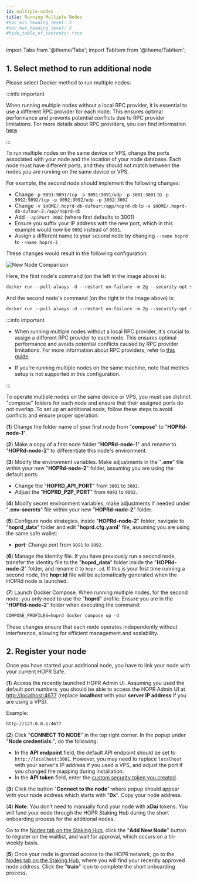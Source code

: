 ```yaml
---
id: multiple-nodes
title: Running Multiple Nodes
#toc_min_heading_level: 3
#toc_max_heading_level: 5
#hide_table_of_contents: true
---
```


import Tabs from '@theme/Tabs';
import TabItem from '@theme/TabItem';

## 1. Select method to run additional node

Please select Docker method to run multiple nodes:

<Tabs>
<TabItem value="docker_multiple_nodes" label="Docker">

:::info important

When running multiple nodes without a local RPC provider, it is essential to use a different RPC provider for each node. This ensures optimal performance and prevents potential conflicts due to RPC provider limitations. For more details about RPC providers, you can find information [here](./custom-rpc-provider.md).

:::

To run multiple nodes on the same device or VPS, change the ports associated with your node and the location of your node database. Each node must have different ports, and they should not match between the nodes you are running on the same device or VPS.

For example, the second node should implement the following changes:

- Change `-p 9091:9091/tcp -p 9091:9091/udp -p 3001:3001` to `-p 9092:9092/tcp -p 9092:9092/udp -p 3002:3002`
- Change `-v $HOME/.hoprd-db-dufour:/app/hoprd-db` to `-v $HOME/.hoprd-db-dufour-2:/app/hoprd-db`
- Add `--apiPort 3002` (where first defaults to 3001)
- Ensure you suffix your IP address with the new port, which in this example would now be `9092` instead of `9091`.
- Assign a different name to your second node by changing `--name hoprd` to `--name hoprd-2`

These changes would result in the following configuration:

![New Node Comparison](/img/node/new-node-comparison.png)

Here, the first node's command (on the left in the image above) is:

```md
docker run --pull always -d --restart on-failure -m 2g --security-opt seccomp=unconfined --platform linux/x86_64 --log-driver json-file --log-opt max-size=100M --log-opt max-file=5 -ti -v $HOME/.hoprd-db-dufour:/app/hoprd-db --name hoprd -p 9091:9091/tcp -p 9091:9091/udp -p 3001:3001 -e RUST_LOG=info europe-west3-docker.pkg.dev/hoprassociation/docker-images/hoprd:stable --network dufour --init --api --announce --identity /app/hoprd-db/.hopr-id-dufour --data /app/hoprd-db --apiHost '0.0.0.0' --apiToken '<YOUR_SECURITY_TOKEN>' --password 'open-sesame-iTwnsPNg0hpagP+o6T0KOwiH9RQ0' --safeAddress <SAFE_WALLET_ADDRESS> --moduleAddress <MODULE_ADDRESS> --host <YOUR_PUBLIC_IP>:9091 --provider <CUSTOM_RPC_PROVIDER>
```
And the second node's command (on the right in the image above) is:

```md
docker run --pull always -d --restart on-failure -m 2g --security-opt seccomp=unconfined --platform linux/x86_64 --log-driver json-file --log-opt max-size=100M --log-opt max-file=5 -ti -v $HOME/.hoprd-db-dufour-2:/app/hoprd-db --name hoprd-2 -p 9092:9092/tcp -p 9092:9092/udp -p 3002:3002 -e RUST_LOG=info europe-west3-docker.pkg.dev/hoprassociation/docker-images/hoprd:stable --network dufour --init --api --announce --identity /app/hoprd-db/.hopr-id-dufour --data /app/hoprd-db --apiHost '0.0.0.0' --apiPort 3002 --apiToken '<YOUR_SECURITY_TOKEN>' --password 'open-sesame-iTwnsPNg0hpagP+o6T0KOwiH9RQ0' --safeAddress <SAFE_WALLET_ADDRESS> --moduleAddress <MODULE_ADDRESS> --host <YOUR_PUBLIC_IP>:9092 --provider <CUSTOM_RPC_PROVIDER>
```

</TabItem>
<TabItem value="docker_compose_multiple_nodes" label="Docker compose">

:::info important

- When running multiple nodes without a local RPC provider, it's crucial to assign a different RPC provider to each node. This ensures optimal performance and avoids potential conflicts caused by RPC provider limitations. For more information about RPC providers, refer to [this guide](./custom-rpc-provider.md).

- If you're running multiple nodes on the same machine, note that metrics setup is not supported in this configuration.

:::

To operate multiple nodes on the same device or VPS, you must use distinct "compose" folders for each node and ensure that their assigned ports do not overlap. To set up an additional node, follow these steps to avoid conflicts and ensure proper operation:

(**1**) Change the folder name of your first node from "**compose**" to "**HOPRd-node-1**".

(**2**) Make a copy of a first node folder "**HOPRd-node-1**" and rename to "**HOPRd-node-2**" to differentiate this node's environment.

(**3**) Modify the environment variables. Make adjustments in the "**.env**" file within your new "**HOPRd-node-2**" folder, assuming you are using the default ports:
    
- Change the "**HOPRD_API_PORT**" from `3001` to `3002`.
- Adjust the "**HOPRD_P2P_PORT**" from `9091` to `9092`.

(**4**) Modify secret environment variables, make adjustments if needed under "**.env-secrets**" file within your new "**HOPRd-node-2**" folder.

(**5**) Configure node strategies, inside "**HOPRd-node-2**" folder, navigate to "**hoprd_data**" folder and edit "**hoprd.cfg.yaml**" file, assuming you are using the same safe wallet:

- **port**: Change port from `9091` to `9092`.

(**6**) Manage the identity file. If you have previously run a second node, transfer the identity file to the "**hoprd_data**" folder inside the "**HOPRd-node-2**" folder, and rename it to `hopr.id`. If this is your first time running a second node, the **hopr.id** file will be automatically generated when the HOPRd node is launched.

(**7**) Launch Docker Compose. When running multiple nodes, for the second node, you only need to use the "**hoprd**" profile. Ensure you are in the "**HOPRd-node-2**" folder when executing the command:

```md
COMPOSE_PROFILES=hoprd docker compose up -d
```

These changes ensure that each node operates independently without interference, allowing for efficient management and scalability.

</TabItem>
</Tabs>

## 2. Register your node

Once you have started your additional node, you have to link your node with your current HOPR Safe.

(**1**) Access the recently launched HOPR Admin UI. Assuming you used the default port numbers, you should be able to access the HOPR Admin UI at [http://localhost:4677](http://localhost:4677) (replace **localhost** with your **server IP address** if you are using a VPS).

Example: 

```md
http://127.0.0.1:4677
```

(**2**) Click "**CONNECT TO NODE**" in the top right corner.  In the popup under "**Node credentials:**", do the following: 

- In the **API endpoint** field, the default API endpoint should be set to `http://localhost:3001`. However, you may need to replace `localhost` with your server's IP address if you used a VPS, and adjust the port if you changed the mapping during installation.
- In the **API token** field, enter the [custom security token you created](./node-docker.md#21-adjust-apitoken-setting).

(**3**) Click the button "**Connect to the node**" where popup should appear with your node address which starts with "**0x**". Copy your node address.

(**4**) **Note**: You don’t need to manually fund your node with **xDai** tokens. You will fund your node through the HOPR Staking Hub during the short onboarding process for the additional nodes. 

Go to the [Nodes tab on the Staking Hub](https://hub.hoprnet.org/staking/dashboard#node), click the "**Add New Node**" button to register on the waitlist, and wait for approval, which occurs on a tri-weekly basis.

(**5**) Once your node is granted access to the HOPR network, go to the [Nodes tab on the Staking Hub](https://hub.hoprnet.org/staking/dashboard#node), where you will find your recently approved node address. Click the "**train**" icon to complete the short onboarding process.